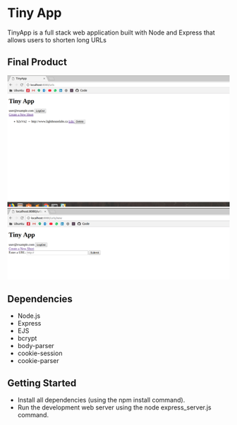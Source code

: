 # Tiny App

TinyApp is a full stack web application built with Node and Express that allows users to shorten long URLs

## Final Product
!["urls page"](https://github.com/payaldhiman/tiny_app/blob/master/docs/1.png)
!["urls/new page"](https://github.com/payaldhiman/tiny_app/blob/master/docs/3.png)


## Dependencies

- Node.js
- Express
- EJS
- bcrypt
- body-parser
- cookie-session
- cookie-parser

## Getting Started

- Install all dependencies (using the npm install command).
- Run the development web server using the node express_server.js command.
